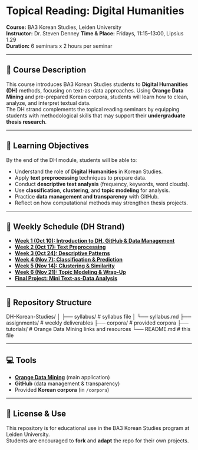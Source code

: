 # Topical Reading: Digital Humanities  
**Course:** BA3 Korean Studies, Leiden University  
**Instructor:** Dr. Steven Denney 
**Time & Place:** Fridays, 11:15–13:00, Lipsius 1.29  
**Duration:** 6 seminars x 2 hours per seminar 

---

## 🎯 Course Description
This course introduces BA3 Korean Studies students to **Digital Humanities (DH)** methods, focusing on text-as-data approaches. Using **Orange Data Mining** and pre-prepared Korean corpora, students will learn how to clean, analyze, and interpret textual data.  
The DH strand complements the topical reading seminars by equipping students with methodological skills that may support their **undergraduate thesis research**.

---

## 📘 Learning Objectives
By the end of the DH module, students will be able to:
- Understand the role of **Digital Humanities** in Korean Studies.  
- Apply **text preprocessing** techniques to prepare data.  
- Conduct **descriptive text analysis** (frequency, keywords, word clouds).  
- Use **classification**, **clustering**, and **topic modeling** for analysis.  
- Practice **data management and transparency** with GitHub.  
- Reflect on how computational methods may strengthen thesis projects.  

---

## 📅 Weekly Schedule (DH Strand)
- **[Week 1 (Oct 10): Introduction to DH, GitHub & Data Management](assignments/week01-deliverable.md)**  
- **[Week 2 (Oct 17): Text Preprocessing](assignments/week02-deliverable.md)**  
- **[Week 3 (Oct 24): Descriptive Patterns](assignments/week03-deliverable.md)**  
- **[Week 4 (Nov 7): Classification & Prediction](assignments/week04-deliverable.md)**  
- **[Week 5 (Nov 14): Clustering & Similarity](assignments/week05-deliverable.md)**  
- **[Week 6 (Nov 21): Topic Modeling & Wrap-Up](assignments/week06-deliverable.md)**  
- **[Final Project: Mini Text-as-Data Analysis](assignments/final-project.md)**  

---

## 📂 Repository Structure

DH-Korean-Studies/
│
├── syllabus/          # syllabus file
│   └── syllabus.md
├── assignments/       # weekly deliverables
├── corpora/           # provided corpora
├── tutorials/         # Orange Data Mining links and resources
└── README.md          # this file


---

## 💻 Tools
- **[Orange Data Mining](https://orangedatamining.com/)** (main application)  
- **GitHub** (data management & transparency)  
- Provided **Korean corpora** (in `/corpora`)  

---

## 📜 License & Use
This repository is for educational use in the BA3 Korean Studies program at Leiden University.  
Students are encouraged to **fork** and **adapt** the repo for their own projects.  
